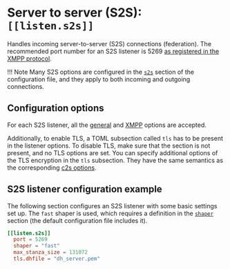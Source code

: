 # Server to server (S2S): `[[listen.s2s]]`

Handles incoming server-to-server (S2S) connections (federation).
The recommended port number for an S2S listener is 5269 [as registered in the XMPP protocol](https://tools.ietf.org/html/rfc6120#section-14.7).

!!! Note
    Many S2S options are configured in the [`s2s`](../configuration/s2s.md) section of the configuration file, and they apply to both incoming and outgoing connections.

## Configuration options

For each S2S listener, all the [general](../configuration/listen.md#general-listener-options) and [XMPP](../configuration/listen.md#xmpp-listener-options) options are accepted.

Additionally, to enable TLS, a TOML subsection called `tls` has to be present in the listener options.
To disable TLS, make sure that the section is not present, and no TLS options are set.
You can specify additional options of the TLS encryption in the `tls` subsection.
They have the same semantics as the corresponding [c2s options](listen-c2s.md#tls-options-for-c2s).

## S2S listener configuration example

The following section configures an S2S listener with some basic settings set up.
The `fast` shaper is used, which requires a definition in the [`shaper`](../configuration/shaper.md) section (the default configuration file includes it).

```toml
[[listen.s2s]]
  port = 5269
  shaper = "fast"
  max_stanza_size = 131072
  tls.dhfile = "dh_server.pem"
```
